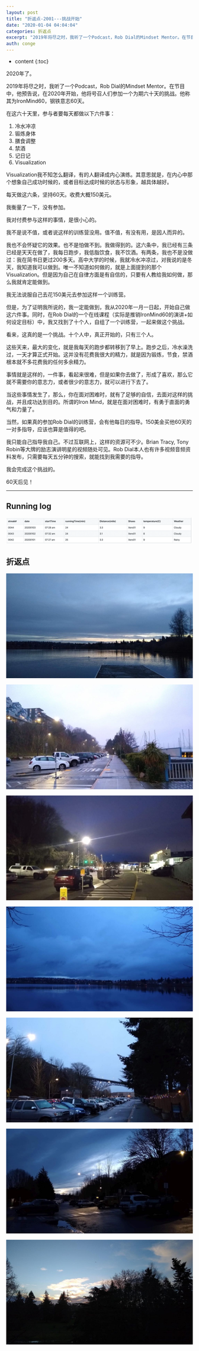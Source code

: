```yaml
---
layout: post
title: "折返点-2001---挑战开始"
date: "2020-01-04 04:04:04"
categories: 折返点
excerpt: "2019年将尽之时，我听了一个Podcast，Rob Dial的Mindset Mentor。在节目中，他预告说，在2020年开始，他将号召人们参加一个为期六十天的挑战。他称其为IronMind60，钢铁意志60天..."
auth: conge
---
```

* content
{:toc}

2020年了。

2019年将尽之时，我听了一个Podcast，Rob Dial的Mindset Mentor。在节目中，他预告说，在2020年开始，他将号召人们参加一个为期六十天的挑战。他称其为IronMind60，钢铁意志60天。

在这六十天里，参与者要每天都做以下六件事：

1. 冷水冲凉
2. 锻炼身体
3. 膳食调整
4. 禁酒
5. 记日记
6. Visualization

Visualization我不知怎么翻译，有的人翻译成内心演练。其意思就是，在内心中那个想象自己成功时候的，或者目标达成时候的状态与形象，越具体越好。

每天做这六条，坚持60天。收费大概150美元。

我衡量了一下，没有参加。

我对付费参与这样的事情，是很小心的。

我不是说不值，或者说这样的训练营没用。值不值，有没有用，是因人而异的。

我也不会怀疑它的效果。也不是怕做不到。我做得到的。这六条中，我已经有三条已经是天天在做了，我每日跑步，我低脂饮食，我不饮酒。有两条，我也不是没做过：我在简书日更过200多天。高中大学的时候，我就冷水冲凉过，对我说的是冬天，我知道我可以做到。唯一不知道如何做的，就是上面提到的那个Visualization。但是因为自己在自律方面是有自信的，只要有人教给我如何做，那么我就肯定能做到。

我无法说服自己去花150美元去参加这样一个训练营。

但是，为了证明我所说的，我一定能做到，我从2020年一月一日起，开始自己做这六件事。同时，在Rob Dial的一个在线课程（实际是推销IronMind60的演讲+如何设定目标）中，我又找到了十个人，自组了一个训练营，一起来做这个挑战。

看来，这真的是一个挑战。十个人中，真正开始的，只有三个人。


这些天来，最大的变化，就是我每天的跑步都转移到了早上。跑步之后，冷水澡洗过，一天才算正式开始。这并没有花费我很大的精力，就是因为锻炼，节食，禁酒根本就不多花费我的任何多余精力。

事情就是这样的，一件事，看起来很难，但是如果你去做了，形成了喜欢，那么它就不需要你的意志力，或者很少的意志力，就可以进行下去了。

当这些事情发生了，那么，你在面对困难时，就有了足够的自信，去面对这样的挑战，并且成功达到目的。所谓的Iron Mind，就是在面对困难时，有勇于直面的勇气和力量了。

当然，如果真的参加Rob Dial的训练营，会有他每日的指导。150美金买他60天的一对多指导，应该也算是值得的吧。

我只能自己指导我自己。不过互联网上，这样的资源可不少。Brian Tracy, Tony Robin等大牌的励志演讲明星的视频随处可见。Rob Dial本人也有许多视频音频资料发布，只需要每天五分钟的搜索，就能找到我需要的指导。

我会完成这个挑战的。

60天后见！


-------

## Running log
![Running log week 1, 2020 ](/assets/images/折返点/118382-04eb75a9f62e8e69.png)

## 折返点

![20191229.jpg](/assets/images/折返点/118382-bd68db0ba0b864df.jpg)

![20191230.jpg](/assets/images/折返点/118382-fb6f21a59f58e0e4.jpg)

![20191231.jpg](/assets/images/折返点/118382-6f8af5a71de06318.jpg)

![20200101.jpg](/assets/images/折返点/118382-681faa35223fd96f.jpg)

![20200102.jpg](/assets/images/折返点/118382-dbb26e321675d5de.jpg)

![20200103.jpg](/assets/images/折返点/118382-3c35a6a826bfb226.jpg)

![20200104.jpg](/assets/images/折返点/118382-010f0f2238dcedba.jpg)
